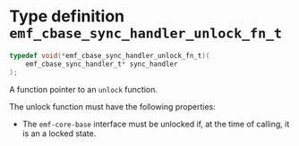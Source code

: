 # Type definition `emf_cbase_sync_handler_unlock_fn_t`

```c
typedef void(*emf_cbase_sync_handler_unlock_fn_t)(
    emf_cbase_sync_handler_t* sync_handler
);
```

A function pointer to an `unlock` function.

The unlock function must have the following properties:

- The `emf-core-base` interface must be unlocked if, at the time of calling, it is an a locked state.

